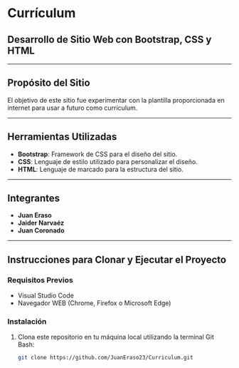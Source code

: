 # Currículum

## Desarrollo de Sitio Web con Bootstrap, CSS y HTML

---

## Propósito del Sitio

El objetivo de este sitio fue experimentar con la plantilla 
proporcionada en internet para usar a futuro como currículum.

---

## Herramientas Utilizadas

- **Bootstrap**: Framework de CSS para el diseño del sitio.
- **CSS**: Lenguaje de estilo utilizado para personalizar el diseño.
- **HTML**: Lenguaje de marcado para la estructura del sitio.

---

## Integrantes

- **Juan Eraso**
- **Jaider Narvaéz**
- **Juan Coronado**

---

## Instrucciones para Clonar y Ejecutar el Proyecto

### Requisitos Previos

- Visual Studio Code 
- Navegador WEB (Chrome, Firefox o Microsoft Edge) 

### Instalación

1. Clona este repositorio en tu máquina local utilizando la terminal Git Bash:

   ```bash
   git clone https://github.com/JuanEraso23/Curriculum.git
